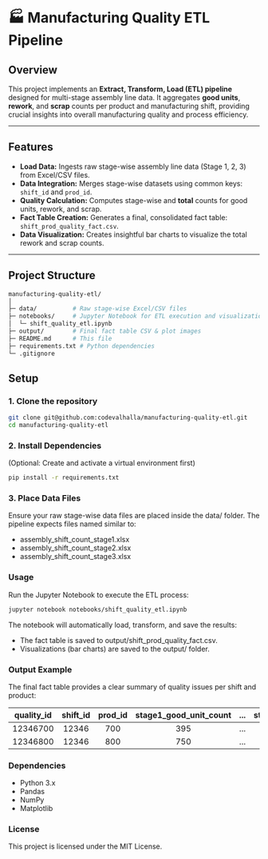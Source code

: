 # 🏭 Manufacturing Quality ETL Pipeline

## Overview

This project implements an **Extract, Transform, Load (ETL) pipeline** designed for multi-stage assembly line data. It aggregates **good units**, **rework**, and **scrap** counts per product and manufacturing shift, providing crucial insights into overall manufacturing quality and process efficiency.

---

## Features

* **Load Data:** Ingests raw stage-wise assembly line data (Stage 1, 2, 3) from Excel/CSV files.
* **Data Integration:** Merges stage-wise datasets using common keys: `shift_id` and `prod_id`.
* **Quality Calculation:** Computes stage-wise and **total** counts for good units, rework, and scrap.
* **Fact Table Creation:** Generates a final, consolidated fact table: `shift_prod_quality_fact.csv`.
* **Data Visualization:** Creates insightful bar charts to visualize the total rework and scrap counts.

---

## Project Structure

```bash
manufacturing-quality-etl/
│
├─ data/          # Raw stage-wise Excel/CSV files
├─ notebooks/     # Jupyter Notebook for ETL execution and visualization
│  └─ shift_quality_etl.ipynb
├─ output/        # Final fact table CSV & plot images
├─ README.md      # This file
├─ requirements.txt # Python dependencies
└─ .gitignore
```
## Setup

### 1. Clone the repository

```bash
git clone git@github.com:codevalhalla/manufacturing-quality-etl.git
cd manufacturing-quality-etl
```
### 2. Install Dependencies
(Optional: Create and activate a virtual environment first)
```bash
pip install -r requirements.txt
```
### 3. Place Data Files
Ensure your raw stage-wise data files are placed inside the data/ folder. The pipeline expects files named similar to:

- assembly_shift_count_stage1.xlsx
- assembly_shift_count_stage2.xlsx
- assembly_shift_count_stage3.xlsx

### Usage
Run the Jupyter Notebook to execute the ETL process:

```bash
jupyter notebook notebooks/shift_quality_etl.ipynb
```

The notebook will automatically load, transform, and save the results:

- The fact table is saved to output/shift_prod_quality_fact.csv.
- Visualizations (bar charts) are saved to the output/ folder.

### Output Example
The final fact table provides a clear summary of quality issues per shift and product:

| quality\_id | shift\_id | prod\_id | stage1\_good\_unit\_count | ... | stage3\_scrap\_count | total\_rework\_count | total\_scrap\_count |
| :---: | :---: | :---: | :---: | :---: | :---: | :---: | :---: |
| 12346700 | 12346 | 700 | 395 | ... | 5 | 24 | 24 |
| 12346800 | 12346 | 800 | 750 | ... | 10 | 40 | 35 |

### Dependencies
- Python 3.x
- Pandas
- NumPy
- Matplotlib

### License
This project is licensed under the MIT License.
